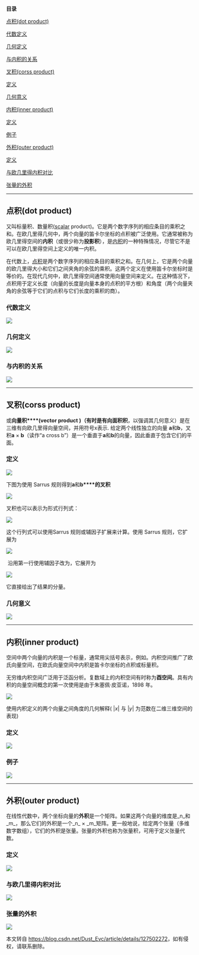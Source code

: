 

**目录**

[点积(dot product)](#t0)

[代数定义](#t1)

[几何定义](#t2)

[与内积的关系](#t3)

[叉积(corss product)](#t4)

[定义](#t5)

[几何意义](#t6)

[内积(inner product)](#t7)

[定义](#t8)

[例子](#t9)

[外积(outer product)](#t10)

[定义](#t11)

[与欧几里得内积对比](#t12)

[张量的外积](#t13)

* * *

点积(dot product)
---------------

又叫标量积、数量积([scalar](https://so.csdn.net/so/search?q=scalar&spm=1001.2101.3001.7020) product)。它是两个数字序列的相应条目的乘积之和。在欧几里得几何中，两个向量的笛卡尔坐标的点积被广泛使用。它通常被称为欧几里得空间的**内积**（或很少称为**投影积**），是[内积](https://so.csdn.net/so/search?q=%E5%86%85%E7%A7%AF&spm=1001.2101.3001.7020)的一种特殊情况，尽管它不是可以在欧几里得空间上定义的唯一内积。

在代数上，[点积](https://so.csdn.net/so/search?q=%E7%82%B9%E7%A7%AF&spm=1001.2101.3001.7020)是两个数字序列的相应条目的乘积之和。在几何上，它是两个向量的欧几里得大小和它们之间夹角的余弦的乘积。这两个定义在使用笛卡尔坐标时是等价的。在现代几何中，欧几里得空间通常使用向量空间来定义。在这种情况下，点积用于定义长度（向量的长度是向量本身的点积的平方根）和角度（两个向量夹角的余弦等于它们的点积与它们长度的乘积的商）。

### 代数定义

![](https://i-blog.csdnimg.cn/blog_migrate/25b253eb0abd662426e21669b741ee02.png)

### 几何定义

![](https://i-blog.csdnimg.cn/blog_migrate/02b96618460bc8fc054e537932fc5a42.png)

### 与内积的关系

![](https://i-blog.csdnimg.cn/blog_migrate/7d87bfec0c381a1cfcdb3dcb80035516.png)

* * *

叉积(corss product)
-----------------

或**向量积****(**vector product )（有时是**有向面积积**，以强调其几何意义）是在三维有向欧几里得向量空间，并用符号x表示. 给定两个线性独立的向量 **a**和**b**，叉积**a** × **b**（读作“a cross b”）是一个垂直于**a**和**b**的向量，因此垂直于包含它们的平面。

### 定义

![](https://i-blog.csdnimg.cn/blog_migrate/d4421096a67d195a31d372ce7033c703.png)

下图为使用 Sarrus 规则得到**a**和**b****的叉积**

![](https://i-blog.csdnimg.cn/blog_migrate/116269ec76ca54d7cbda58ef87f75f7d.png)

叉积也可以表示为形式行列式：

![](https://i-blog.csdnimg.cn/blog_migrate/9f7978d98b4e21491bae1f442ad6b2df.png)

这个行列式可以使用Sarrus 规则或辅因子扩展来计算。使用 Sarrus 规则，它扩展为

![](https://i-blog.csdnimg.cn/blog_migrate/a038b266ced9d881c0026aa936b8eb78.png)

 沿用第一行使用辅因子改为，它展开为

![](https://i-blog.csdnimg.cn/blog_migrate/73c2ce783a401ba696236e235221a2f0.png)

它直接给出了结果的分量。

### 几何意义

![](https://i-blog.csdnimg.cn/blog_migrate/6686c48d1c967ab0e2f3a2e9bf3beb7d.png)

* * *

内积(inner product)
-----------------

空间中两个向量的内积是一个标量，通常用尖括号表示，例如。内积空间推广了欧氏向量空间，在欧氏向量空间中内积是笛卡尔坐标的点积或标量积。

无穷维内积空间广泛用于泛函分析。复数域上的内积空间有时称为**酉空间**。具有内积的向量空间概念的第一次使用是由于朱塞佩·皮亚诺，1898 年。

![](https://i-blog.csdnimg.cn/blog_migrate/19bde8bab27d7b7e84ae6db91a8f2355.png)

使用内积定义的两个向量之间角度的几何解释( |_x_| 与 |_y_| 为范数在二维三维空间的表现)

### 定义

![](https://i-blog.csdnimg.cn/blog_migrate/daa05abbd6fc7692620d7a20900ac79b.png)

### 例子

![](https://i-blog.csdnimg.cn/blog_migrate/8a12316fae495b33fda2013bcca2113d.png)

* * *

外积(outer product)
-----------------

在线性代数中，两个坐标向量的**外积**是一个矩阵。如果这两个向量的维度是_n_和_m_，那么它们的外积是一个_n_ × _m_矩阵。更一般地说，给定两个张量（多维数字数组），它们的外积是张量。张量的外积也称为张量积，可用于定义张量代数。

### 定义

![](https://i-blog.csdnimg.cn/blog_migrate/14fb97a50b11429089a30ebc6550f18c.png)

### 与欧几里得内积对比

![](https://i-blog.csdnimg.cn/blog_migrate/82f094f7f32a83ff5f6fe20c8c49b825.png)

### 张量的外积

![](https://i-blog.csdnimg.cn/blog_migrate/148977614045a2b31c0854f3d116316e.png)

本文转自 <https://blog.csdn.net/Dust_Evc/article/details/127502272>，如有侵权，请联系删除。